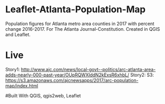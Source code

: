 # Leaflet-Atlanta-Population-Map
Population figures for Atlanta metro area counties in 2017 with percent change 2016-2017. For The Atlanta Journal-Constitution. Created in QGIS and Leaflet.

# Live 
Story1: http://www.ajc.com/news/local-govt--politics/arc-atlanta-area-adds-nearly-000-past-year/OUpRQWXIddN2kExsR6xhbL/
Story2:
S3: https://s3.amazonaws.com/ajcnewsapps/2017/arc-population-map/index.html

#Built With
QGIS, qgis2web, Leaflet
